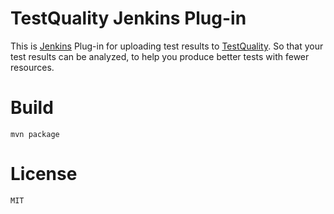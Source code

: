 
# TestQuality Jenkins Plug-in

This is [Jenkins](http://jenkins.io) Plug-in for uploading test results to [TestQuality](http://www.testquality.com). So that
your test results can be analyzed, to help you produce better tests with fewer resources.

# Build

    mvn package

# License
 
    MIT